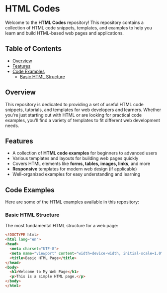 # HTML Codes

Welcome to the **HTML Codes** repository! This repository contains a collection of HTML code snippets, templates, and examples to help you learn and build HTML-based web pages and applications.

## Table of Contents

- [Overview](#overview)
- [Features](#features)
- [Code Examples](#code-examples)
  - [Basic HTML Structure](#basic-html-structure)

## Overview

This repository is dedicated to providing a set of useful HTML code snippets, tutorials, and templates for web developers and learners. Whether you're just starting out with HTML or are looking for practical code examples, you'll find a variety of templates to fit different web development needs.

## Features

- A collection of **HTML code examples** for beginners to advanced users
- Various templates and layouts for building web pages quickly
- Covers HTML elements like **forms, tables, images, links**, and more
- **Responsive** templates for modern web design (if applicable)
- Well-organized examples for easy understanding and learning

## Code Examples

Here are some of the HTML examples available in this repository:

### Basic HTML Structure

The most fundamental HTML structure for a web page:

```html
<!DOCTYPE html>
<html lang="en">
<head>
  <meta charset="UTF-8">
  <meta name="viewport" content="width=device-width, initial-scale=1.0">
  <title>Basic HTML Page</title>
</head>
<body>
  <h1>Welcome to My Web Page</h1>
  <p>This is a simple HTML page.</p>
</body>
</html>
